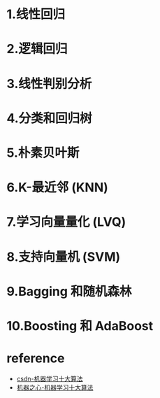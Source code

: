 
# 1.线性回归
# 2.逻辑回归
# 3.线性判别分析
# 4.分类和回归树
# 5.朴素贝叶斯
# 6.K-最近邻 (KNN)
# 7.学习向量量化 (LVQ)
# 8.支持向量机 (SVM)
# 9.Bagging 和随机森林
# 10.Boosting 和 AdaBoost

# reference
- [csdn-机器学习十大算法](https://blog.csdn.net/qq_39783601/article/details/123365469?ops_request_misc=%257B%2522request%255Fid%2522%253A%2522165625337216782184618561%2522%252C%2522scm%2522%253A%252220140713.130102334..%2522%257D&request_id=165625337216782184618561&biz_id=0&utm_medium=distribute.pc_search_result.none-task-blog-2~all~sobaiduend~default-2-123365469-null-null.142^v24^huaweicloudv2,157^v15^new_3&utm_term=%E5%8D%81%E5%A4%A7%E6%9C%BA%E5%99%A8%E5%AD%A6%E4%B9%A0%E7%AE%97%E6%B3%95&spm=1018.2226.3001.4187)
- [机器之心-机器学习十大算法](https://www.jiqizhixin.com/articles/a-tour-of-the-top-10-algorithms-for-machine-learning-newbies)
